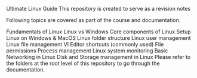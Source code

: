 Ultimate Linux Guide
This repository is created to serve as a revision notes

Following topics are covered as part of the course and documentation.

Fundamentals of Linux
Linux vs Windows
Core components of Linux
Setup Linux on Windows & MacOS
Linux folder structure
Linux user management
Linux file management
VI Editor shortcuts (commonly used)
File permissions
Process management
Linux system monitoring
Basic Networking in Linux
Disk and Storage management in Linux
Please refer to the folders at the root level of this repository to go through the documentation.
